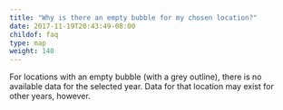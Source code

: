 ```yaml
---
title: "Why is there an empty bubble for my chosen location?"
date: 2017-11-19T20:43:49-08:00
childof: faq
type: map
weight: 140
---
```

For locations with an empty bubble (with a grey outline), there is no available data for the selected year. Data for that location may exist for other years, however.